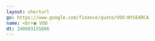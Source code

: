 ```yaml
---
layout: shorturl
go: https://www.google.com/finance/quote/VOO:NYSEARCA
name: <br>🍀 VOO
dt: 240603155806
---
```

